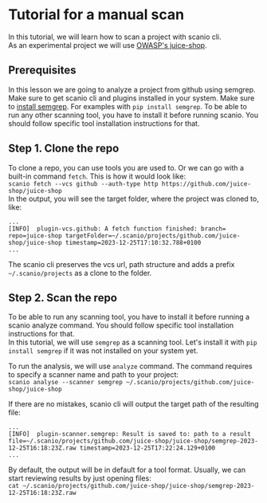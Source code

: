 # Tutorial for a manual scan

In this tutorial, we will learn how to scan a project with scanio cli.  
As an experimental project we will use [OWASP's juice-shop](https://github.com/juice-shop/juice-shop).

## Prerequisites

In this lesson we are going to analyze a project from github using semgrep.  
Make sure to get scanio cli and plugins installed in your system.
Make sure to [install semgrep](https://semgrep.dev/docs/getting-started/quickstart/). For examples with `pip install semgrep`. To be able to run any other scanning tool, you have to install it before running scanio. You should follow specific tool installation instructions for that.  

## Step 1. Clone the repo

To clone a repo, you can use tools you are used to. Or we can go with a built-in command `fetch`. This is how it would look like:  
`scanio fetch --vcs github --auth-type http https://github.com/juice-shop/juice-shop`  
In the output, you will see the target folder, where the project was cloned to, like:  
```
...
[INFO]  plugin-vcs.github: A fetch function finished: branch= repo=juice-shop targetFolder=~/.scanio/projects/github.com/juice-shop/juice-shop timestamp=2023-12-25T17:10:32.788+0100
...
```
The scanio cli preserves the vcs url, path structure and adds a prefix `~/.scanio/projects` as a clone to the folder.

## Step 2. Scan the repo

To be able to run any scanning tool, you have to install it before running a scanio analyze command. You should follow specific tool installation instructions for that.  
In this tutorial, we will use `semgrep` as a scanning tool. Let's install it with `pip install semgrep` if it was not installed on your system yet.  

To run the analysis, we will use `analyze` command. The command requires to specify a scanner name and path to your project:  
`scanio analyse --scanner semgrep ~/.scanio/projects/github.com/juice-shop/juice-shop`  

If there are no mistakes, scanio cli will output the target path of the resulting file:  
```
...
[INFO]  plugin-scanner.semgrep: Result is saved to: path to a result file=~/.scanio/projects/github.com/juice-shop/juice-shop/semgrep-2023-12-25T16:18:23Z.raw timestamp=2023-12-25T17:22:24.129+0100
...
```  

By default, the output will be in default for a tool format. Usually, we can start reviewing results by just opening files:  
`cat ~/.scanio/projects/github.com/juice-shop/juice-shop/semgrep-2023-12-25T16:18:23Z.raw`
